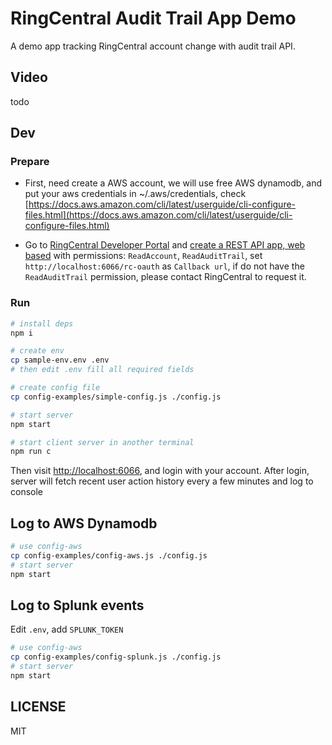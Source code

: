 # RingCentral Audit Trail App Demo

A demo app tracking RingCentral account change with audit trail API.

## Video

todo

## Dev

### Prepare

- First, need create a AWS account, we will use free AWS dynamodb, and put your aws credentials in ~/.aws/credentials, check [https://docs.aws.amazon.com/cli/latest/userguide/cli-configure-files.html](https://docs.aws.amazon.com/cli/latest/userguide/cli-configure-files.html)

- Go to [RingCentral Developer Portal](https://developers.ringcentral.com/) and [create a REST API app, web based](https://developers.ringcentral.com/guide/basics/create-app) with permissions: `ReadAccount`, `ReadAuditTrail`, set `http://localhost:6066/rc-oauth` as `Callback url`, if do not have the `ReadAuditTrail` permission, please contact RingCentral to request it.

### Run

```bash
# install deps
npm i

# create env
cp sample-env.env .env
# then edit .env fill all required fields

# create config file
cp config-examples/simple-config.js ./config.js

# start server
npm start

# start client server in another terminal
npm run c
```

Then visit [http://localhost:6066](http://localhost:6066), and login with your account. After login, server will fetch recent user action history every a few minutes and log to console

## Log to AWS Dynamodb

```bash
# use config-aws
cp config-examples/config-aws.js ./config.js
# start server
npm start
```

## Log to Splunk events

Edit `.env`, add `SPLUNK_TOKEN`

```bash
# use config-aws
cp config-examples/config-splunk.js ./config.js
# start server
npm start
```

## LICENSE

MIT
